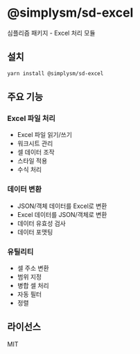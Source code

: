 # @simplysm/sd-excel

심플리즘 패키지 - Excel 처리 모듈

## 설치

```bash
yarn install @simplysm/sd-excel
```

## 주요 기능

### Excel 파일 처리

- Excel 파일 읽기/쓰기
- 워크시트 관리
- 셀 데이터 조작
- 스타일 적용
- 수식 처리

### 데이터 변환

- JSON/객체 데이터를 Excel로 변환
- Excel 데이터를 JSON/객체로 변환
- 데이터 유효성 검사
- 데이터 포맷팅

### 유틸리티

- 셀 주소 변환
- 범위 지정
- 병합 셀 처리
- 자동 필터
- 정렬

## 라이선스

MIT